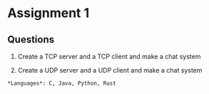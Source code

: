 # Assignment 1

## Questions

1. Create a TCP server and a TCP client and make a chat system

2. Create a UDP server and a UDP client and make a chat system

```*Languages*: C, Java, Python, Rust```
